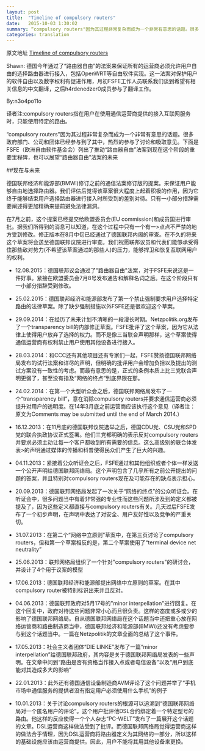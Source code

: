 ```yaml
---
layout: post
title:  "Timeline of compulsory routers"
date:   2015-10-03 1:30:02
summary: “compulsory routers"因为其过程非常复杂而成为一个非常有意思的话题。很多政府部门、公司和团体已经参与到了其中，热烈的参与了讨论和吸取意见。下面是FSFE（欧洲自由软件基金会）列出了推动“路由器自由”法案到现在这个阶段的重要里程碑，也可以展望“路由器自由”法案的未来
categories: translation
---
```


原文地址 [Timeline of compulsory routers](https://fsfe.org/activities/routers/timeline.en.html)

Shawn: 德国今年通过了“路由器自由”的法案来保证所有的运营商必须允许用户自由的选择路由器进行接入，包括OpenWRT等自由软件实现。这一法案对保护用户的软件自由以及数字权利有促进作用，月初FSFE工作人员联系我们谈到希望有相关信息的中文翻译，之后h4rdenedzer0成员参与了翻译工作。

By:n3o4po11o

译者注:compulsory routers指在用户在使用通信运营商提供的接入互联网服务时，只能使用特定的路由。

“compulsory routers"因为其过程非常复杂而成为一个非常有意思的话题。很多政府部门、公司和团体已经参与到了其中，热烈的参与了讨论和吸取意见。下面是FSFE（欧洲自由软件基金会）列出了推动“路由器自由”法案到现在这个阶段的重要里程碑，也可以展望“路由器自由”法案的未来


##现在与未来


德国联邦经济和能源部(BMWi)修订之前的通信法案修订版的提案。来保证用户能够自由地选择路由器。我们评估后觉得该草案很大程度上起着积极的作用，因为它终于能够结束用户选择路由器进行接入时所受到的差别对待。只有一小部分措辞需要阐述得更加精确来提前避免法律漏洞。

在7月之前，这个提案已经提交给欧盟委员会(EU commission)和成员国进行审批。据我们所得到的消息可以知道，在这个过程中只有一个有一>点点不严禁的地方受到修改。修正版本在8月中旬已经通过了德国联邦内阁的审查。在不久的将来这个草案将会送至德国联邦议院进行审查。我们祝愿联邦议员和代表们能够承受得住那些敌对势力(不希望该草案通过的那些人)的压力，能够捍卫和恢复互联网用户的权利。

* 12.08.2015：德国联邦议会通过了"路由器自由"法案，对于FSFE来说这是一件好事。紧接在欧盟委员会7月8号发布通告和解释名词之后。在这个阶段只有一小部分措辞受到修改。

* 25.02.2015：德国联邦经济和能源部发布了第一个禁止强制要求用户选择特定路由的法律草案。除了缺少强制措施以外FSFE还是很欢迎这个草案。

* 29.09.2014：在经历了未来计划不清晰的一段漫长时期。Netzpolitik.org发布了一个transparency bill的内部修正草案。FSFE批评了这个草案，因为它从法律上使得用户放弃了选择的权力。而不是像三当联合声明那样，这个草案使得通信运营商有权利禁止用户使用其他设备进行接入。

* 28.03.2014：和CCC还有其他项目还有专家们一起，FSFE赞扬德国联邦网络局发布的试行法案和详尽的声明，但明确的批评用户会增加负担以及提出的测试方案没有一致性的考虑。而最有意思的是，正式的条例本质上比三党联合声明更弱了，甚至没有指及“网络的终点”到底界限在那。

* 24.02.2014：在第一个大型听众会之后，德国联邦网络局发布了一个“transparency     bill”，意在消除compulsory routers并要求通信运营商必须提升对用户的透明度。在14年3月底之前运营商应该执行这个意见（译者注：原文为Comments may be submitted until the end of March 2014.）

* 16.12.2013：在11月底的德国联邦议院选举之后，德国CDU党、CSU党和SPD党的联合执政协议正式签署。他们三党都明确的表示反对compulsory routers并要求必须主动让每一个客户都收到所有需要的信息。这么高级别的联合体发表>的声明通过媒体的传播和科普使得民众们产生了巨大的兴趣。

* 04.11.2013：紧接着公众听证会之后，FSFE通过和其他组织或者个体一样发送一个公开声明给德国联邦网络局。这个声明包含了几乎所有之前公开提出的问题的答案，并且特别对compulsory routers现在及可能存在的缺点表示担心。

* 20.09.2013：德国联邦网络局发起了一次关于“网络的终点”的公众听证会。在听证会中，很多问题当中有着非常强的专业性而这些问题所涉及到的定义都被提及了，因为这些定义都直接与compulsory routers有关。几天过后FSFE发布了一个初步声明，在声明中表达了对安全、用户友好性以及竞争的严重关切。

* 31.07.2013：在第二个“网络中立原则”草案中，在第三页讨论了compulsory routers，但和第一个草案相反的是，第二个草案使用了“terminal device net neutrality”

* 25.06.2013：联邦网络局组织了一个针对"compulsory routers"的研讨会，并设计了4个用于议案的模型

* 17.06.2013：德国联邦经济和能源部提出网络中立原则的草案。在其中compulsory     router被特别标识出来并且反对。

* 04.06.2013：德国联邦政府对5月17号的"minor interpellation"进行回复。在这个回复中，政府对待这些问题非常小心而且很负责。这样的态度或多或少的影响了德国联邦网络局。自从德国联邦网络局在这个话题当中还把重心放在网络运营商和路由制造商当中，德国联邦经济和能源部(BMWi)还没有考虑要参与到这个话题当中。一篇在Netzpolitik的文章全面的总结了这个事件。

* 17.05.2013：社会主义者团体“DIE LINKE”发布了一篇“minor interpellation”给德国联邦政府，其内容是关于德国联邦网络局发表的一些声明。在文章中问到“路由是否有资格当作接入点或者电信设备”以及“用户到底能对其造成多大的影响”

* 22.01.2013：此外还有德国通信设备制造商AVM评论了这个问题并举了“手机市场中通信服务的提供者没有指定用户必须使用什么手机”的例子

* 10.01.2013：关于讨论compulsory routers的根源可以追溯到“德国联邦网络局对一个匿名用户的评论”。这个用户批评他DSL合约绑定着一个特定型号的路由。他这样的反应使得一个个人杂志“PC-WELT”发布了一篇展开这个话题的文章。DSL运营商这样做法受到了批评。而德国联邦网络局觉得运营商这样的做法合乎情理，因为DSL运营商将路由器定义为其网络的一部分，所以这样的基础设施应该由运营商提供。因此，用户不能将其用其他设备来更换。

